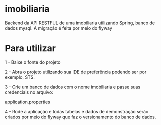 # imobiliaria
Backend da API RESTFUL de uma imobiliaria utilizando Spring, banco de dados mysql. A migração é feita por meio do flyway

# Para utilizar

1 - Baixe o fonte do projeto

2 - Abra o projeto utilizando sua IDE de preferência podendo ser por exemplo, STS.

3 - Crie um banco de dados com o nome imobiliaria e passe suas credenciais no arquivo:

 application.properties
 
4 - Rode a aplicação e todas tabelas e dados de demonstração serão criados por meio do flyway que faz o versionamento do banco de dados.
